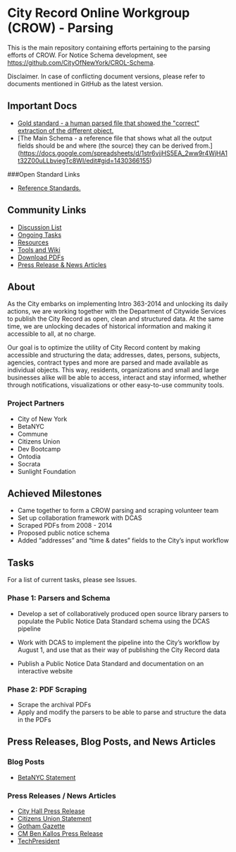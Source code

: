 # City Record Online Workgroup (CROW) - Parsing

This is the main repository containing efforts pertaining to the parsing efforts of CROW. For Notice Schema development, see  https://github.com/CityOfNewYork/CROL-Schema.

Disclaimer. In case of conflicting document versions, please refer to documents mentioned in GitHub as the latest version.

## Important Docs

* [Gold standard -  a human parsed file that showed the "correct" extraction of the different object.](https://docs.google.com/spreadsheets/d/1M-XbFTsVmbOn2LPyhyZchH0AiYGMaYcEXn1fypPyj-c/edit?usp=sharing)
* [The Main Schema -  a reference file that shows what all the output fields should be and where (the source) they can be derived from.] (https://docs.google.com/spreadsheets/d/1str6vjjHS5EA_2ww9r4WjHA1t32Z00uLLbviegTc8WI/edit#gid=1430366155)

###Open Standard Links

* [Reference Standards.](https://docs.google.com/document/d/1USFMTHfrmBzDvNW08b2f6osyl9I375d7h47uGcvxXjY/edit)



## Community Links
* [Discussion List](http://talk.beta.nyc/c/working-groups/city-record-online)
* [Ongoing Tasks](https://github.com/CityOfNewYork/CROL-PDF/issues)
* [Resources](https://drive.google.com/drive/#folders/0B98QOZfGax93eWQyOHB4dWRWczg)
* [Tools and Wiki](https://github.com/CityOfNewYork/CROL-PDF/wiki)
* [Download PDFs](https://github.com/CityOfNewYork/CROL-PDF#download-pdfs)
* [Press Release & News Articles](https://github.com/CityOfNewYork/CROL-PDF#press-releases-blog-posts-and-news-articles)

## About

As the City embarks on implementing Intro 363-2014 and unlocking its daily actions, we are working together with the Department of Citywide Services to publish the City Record as open, clean and structured data. At the same time, we are unlocking decades of historical information and making it accessible to all, at no charge. 

Our goal is to optimize the utility of City Record content by making accessible and structuring the data; addresses, dates, persons, subjects, agencies, contract types and more are parsed and made available as individual objects. This way, residents, organizations and small and large businesses alike will be able to access, interact and stay informed, whether through notifications, visualizations or other easy-to-use community tools.


### Project Partners
* City of New York
* BetaNYC
* Commune
* Citizens Union 
* Dev Bootcamp 
* Ontodia
* Socrata
* Sunlight Foundation


## Achieved Milestones

* Came together to form a CROW parsing and scraping volunteer team
* Set up collaboration framework with DCAS
* Scraped PDFs from 2008 - 2014
* Proposed public notice schema
* Added “addresses” and “time & dates” fields to the City’s input workflow

## Tasks
For a list of current tasks, please see Issues.

### Phase 1: Parsers and Schema
* Develop a set of collaboratively produced open source library parsers to populate the Public Notice Data Standard schema using the DCAS pipeline 

* Work with DCAS to implement the pipeline into the City’s workflow by August 1, and use that as their way of publishing the City Record data

* Publish a Public Notice Data Standard and documentation on an interactive website

### Phase 2: PDF Scraping
* Scrape the archival PDFs
* Apply and modify the parsers to be able to parse and structure the data in the PDFs


## Press Releases, Blog Posts, and News Articles

### Blog Posts
* [BetaNYC Statement](https://beta.nyc/2014/08/07/betanycs-statement-on-the-signing-of-nycs/)

### Press Releases / News Articles 
* [City Hall Press Release](http://www1.nyc.gov/office-of-the-mayor/news/393-14/mayor-bill-de-blasio-signs-two-transparency-bills-law-public-private-partnership-to)
* [Citizens Union Statement](http://us3.campaign-archive1.com/?u=ca0fb41d668202ba6cc542ca8&id=91fa752d3f&e=[UNIQID])
* [Gotham Gazette](http://www.gothamgazette.com/index.php/government/5211-de-blasio-embraces-civic-tech-bill-city-record-online)
* [CM Ben Kallos Press Release](http://benkallos.com/press-release/mayor-bill-de-blasio-signs-two-transparency-bills-law-announces-public-private-partner)
* [TechPresident](http://techpresident.com/news/25231/new-york-city-and-silicon-valley-local-government-innovation-gets-outside-help)
